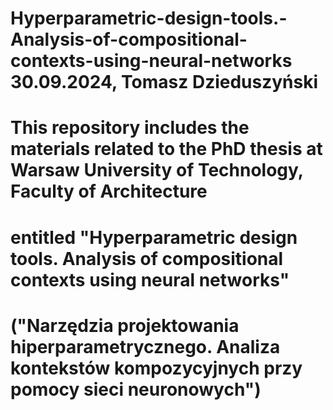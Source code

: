 # Hyperparametric-design-tools.-Analysis-of-compositional-contexts-using-neural-networks 30.09.2024, Tomasz Dzieduszyński
# This repository includes the materials related to the PhD thesis at Warsaw University of Technology, Faculty of Architecture
# entitled "Hyperparametric design tools. Analysis of compositional contexts using neural networks"
# ("Narzędzia projektowania hiperparametrycznego. Analiza kontekstów kompozycyjnych przy pomocy sieci neuronowych")
